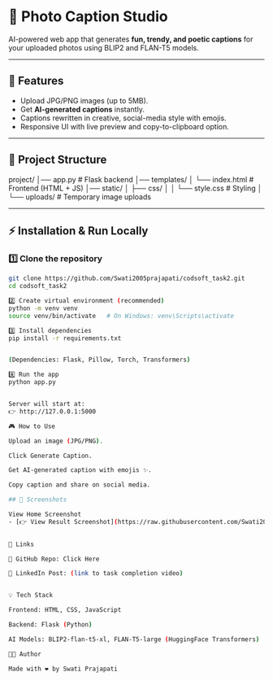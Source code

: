 # 📸 Photo Caption Studio  

AI-powered web app that generates **fun, trendy, and poetic captions** for your uploaded photos using BLIP2 and FLAN-T5 models.  

---

## 🚀 Features
- Upload JPG/PNG images (up to 5MB).  
- Get **AI-generated captions** instantly.  
- Captions rewritten in creative, social-media style with emojis.  
- Responsive UI with live preview and copy-to-clipboard option.  

---

## 📂 Project Structure

project/
│── app.py # Flask backend
│── templates/
│ └── index.html # Frontend (HTML + JS)
│── static/
│ ├── css/
│ │ └── style.css # Styling
│ └── uploads/ # Temporary image uploads


---

## ⚡ Installation & Run Locally

### 1️⃣ Clone the repository
```bash
git clone https://github.com/Swati2005prajapati/codsoft_task2.git
cd codsoft_task2

2️⃣ Create virtual environment (recommended)
python -m venv venv
source venv/bin/activate   # On Windows: venv\Scripts\activate

3️⃣ Install dependencies
pip install -r requirements.txt


(Dependencies: Flask, Pillow, Torch, Transformers)

4️⃣ Run the app
python app.py


Server will start at:
👉 http://127.0.0.1:5000

🎮 How to Use

Upload an image (JPG/PNG).

Click Generate Caption.

Get AI-generated caption with emojis ✨.

Copy caption and share on social media.

## 📸 Screenshots

View Home Screenshot
- [👉 View Result Screenshot](https://raw.githubusercontent.com/Swati2005prajapati/codsoft_task2/main/assets/screenshot_result.png)
  

🔗 Links

📂 GitHub Repo: Click Here

🎥 LinkedIn Post: (link to task completion video)


💡 Tech Stack

Frontend: HTML, CSS, JavaScript

Backend: Flask (Python)

AI Models: BLIP2-flan-t5-xl, FLAN-T5-large (HuggingFace Transformers)

👩‍💻 Author

Made with ❤️ by Swati Prajapati








